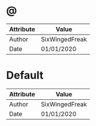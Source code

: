 # @
| Attribute | Value |
| ---  | ---     |
| Author | SixWingedFreak |
| Date | 01/01/2020 |
# Default
| Attribute | Value |
| ---  | ---     |
| Author | SixWingedFreak |
| Date | 01/01/2020 |
